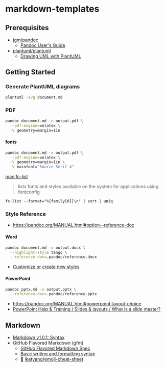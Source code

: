 # markdown-templates

## Prerequisites
* [jgm/pandoc](https://github.com/jgm/pandoc)
  * [Pandoc User's Guide](https://pandoc.org/MANUAL.html#)
* [plantuml/plantuml](https://github.com/plantuml/plantuml)
  * [Drawing UML with PlantUML](https://plantuml.com/guide)

## Getting Started
### Generate PlantUML diagrams
```bash
plantuml -svg document.md
```

### PDF
```bash
pandoc document.md -o output.pdf \
  --pdf-engine=xelatex \
  -V geometry=margin=1in
```

#### fonts
```bash
pandoc document.md -o output.pdf \
  --pdf-engine=xelatex \
  -V geometry=margin=1in \
  -V mainfont="Source Serif 4"
```

[man fc-list](https://linux.die.net/man/1/fc-list)
> lists fonts and styles available on the system for applications using fontconfig
```{#fc-list .bash}
fc-list --format="%{family[0]}\n" | sort | uniq
```

### Style Reference
* https://pandoc.org/MANUAL.html#option--reference-doc

#### Word
```bash
pandoc document.md -o output.docx \
  --highlight-style tango \
  --reference-doc=.pandoc/reference.docx
```
* [Customize or create new styles](https://support.microsoft.com/en-us/office/customize-or-create-new-styles-d38d6e47-f6fc-48eb-a607-1eb120dec563)

#### PowerPoint
```bash
pandoc pptx.md -o output.pptx \
  --reference-doc=.pandoc/reference.pptx
```
* https://pandoc.org/MANUAL.html#powerpoint-layout-choice
* [PowerPoint Help & Training / Slides & layouts / What is a slide master?](https://support.microsoft.com/en-us/office/what-is-a-slide-master-b9abb2a0-7aef-4257-a14e-4329c904da54)

## Markdown
* [Markdown v1.0.1: Syntax](https://daringfireball.net/projects/markdown/syntax)
* GitHub Flavored Markdown (gfm)
  * [GitHub Flavored Markdown Spec](https://github.github.com/gfm/)
  * [Basic writing and formatting syntax](https://docs.github.com/en/get-started/writing-on-github/getting-started-with-writing-and-formatting-on-github/basic-writing-and-formatting-syntax#alerts)
  * :notebook_with_decorative_cover: [ikatyang/emoji-cheat-sheet](https://github.com/ikatyang/emoji-cheat-sheet?tab=readme-ov-file#table-of-contents)
